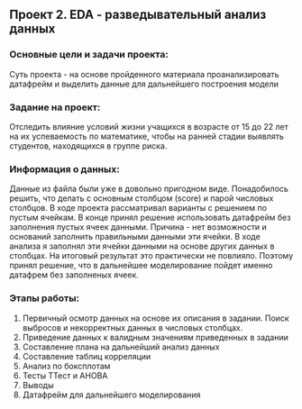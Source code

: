 ## Проект 2. EDA - разведывательный анализ данных
### Основные цели и задачи проекта:
Суть проекта - на основе пройденного материала проанализировать датафрейм и выделить
данные для дальнейшего построения модели

### Задание на проект:
Отследить влияние условий жизни учащихся в возрасте от 15 до 22 лет 
на их успеваемость по математике, чтобы на ранней стадии выявлять студентов, 
находящихся в группе риска.

### Информация о данных:
Данные из файла были уже в довольно пригодном виде. Понадобилось решить, что делать с 
основным столбцом (score) и парой числовых столбцов.
В ходе проекта рассматривал варианты с решением по пустым ячейкам. В конце принял решение
использовать датафрейм без заполнения пустых ячеек данными. Причина - нет возможности
и оснований заполнить правильными данными эти ячейки. В ходе анализа я заполнял эти ячейки 
данными на основе других данных в столбцах. На итоговый результат это практически не повлияло.
Поэтому принял решение, что в дальнейшее моделирование пойдет именно датафрем без заполненых 
ячеек.

### Этапы работы:
1. Первичный осмотр данных на основе их описания в задании. Поиск выбросов и некорректных 
данных в числовых столбцах. 
2. Приведение данных к валидным значениям приведенных в задании
3. Составление плана на дальнейший анализ данных
4. Составление таблиц корреляции
5. Анализ по боксплотам
6. Тесты ТТест и АНОВА
7. Выводы
8. Датафрейм для дальнейшего моделирования
